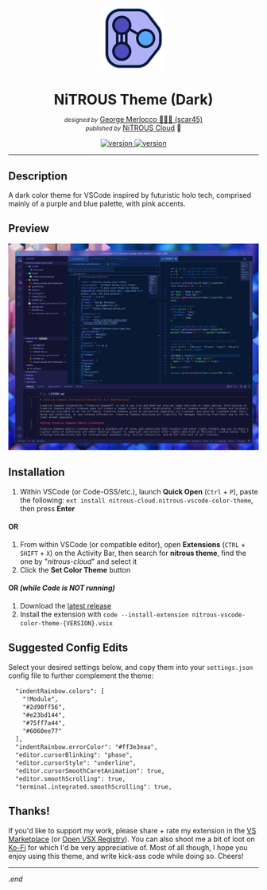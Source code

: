 <p align="center">
<img src="./images/nitrous-theme-logo.png" alt="NiTROUS Theme Logo">
</p>

<h1 align="center" style="border: 0; margin-bottom: 0">NiTROUS Theme (Dark)</h1>

<p align="center">
<em><small>designed by</small></em> <a href="https://george.merloc.co" title="Visit my website">George Merlocco 👨🏻‍💻 (scar45)</a>
<br>
<em><small>published by</small></em> <a href="https://nitrous.cloud" title="Visit nitrous.cloud">NiTROUS Cloud</a> 💨
</p>

<p align="center">
  <a href="https://marketplace.visualstudio.com/items?itemName=nitrous-cloud.nitrous-vscode-color-theme">
    <img src="https://img.shields.io/visual-studio-marketplace/v/nitrous-cloud.nitrous-vscode-color-theme" alt="version" />
  </a>
  <a href="https://marketplace.visualstudio.com/items?itemName=nitrous-cloud.nitrous-vscode-color-theme&ssr=false#review-details">
    <img src="https://img.shields.io/visual-studio-marketplace/stars/nitrous-cloud.nitrous-vscode-color-theme?color=8080f1" alt="version" />
  </a>
</p>

---

## Description

A dark color theme for VSCode inspired by futuristic holo tech, comprised mainly of a purple and blue palette, with pink accents.

## Preview

![NiTROUS VSCode Color Theme Preview Image](./images/nitrous-vscode-color-theme-preview.png)

## Installation

1. Within VSCode (or Code-OSS/etc.), launch **Quick Open** (`Ctrl` + `P`), paste the following: `ext install nitrous-cloud.nitrous-vscode-color-theme`, then press **Enter**

#### OR

1. From within VSCode (or compatible editor), open **Extensions** (`CTRL` + `SHIFT` + `X`) on the Activity Bar, then search for **nitrous theme**, find the one by "_nitrous-cloud_" and select it
1. Click the **Set Color Theme** button

#### OR _(while Code is NOT running)_

1. Download the [latest release](https://github.com/scar45/nitrous-vscode-color-theme/releases/latest)
1. Install the extension with `code --install-extension nitrous-vscode-color-theme-{VERSION}.vsix`

## Suggested Config Edits

Select your desired settings below, and copy them into your `settings.json` config file to further complement the theme:

```
  "indentRainbow.colors": [
    "!Module",
    "#2d90ff56",
    "#e23bd144",
    "#75ff7a44",
    "#6060ee77"
  ],
  "indentRainbow.errorColor": "#ff3e3eaa",
  "editor.cursorBlinking": "phase",
  "editor.cursorStyle": "underline",
  "editor.cursorSmoothCaretAnimation": true,
  "editor.smoothScrolling": true,
  "terminal.integrated.smoothScrolling": true,

```

## Thanks!

If you'd like to support my work, please share + rate my extension in the [VS Marketplace](https://marketplace.visualstudio.com/items?itemName=nitrous-cloud.nitrous-vscode-color-theme) (or [Open VSX Registry](https://open-vsx.org/extension/nitrous-cloud/nitrous-vscode-color-theme)). You can also shoot me a bit of loot on [Ko-Fi](https://ko-fi.com/scar45) for which I'd be very appreciative of. Most of all though, I hope you enjoy using this theme, and write kick-ass code while doing so. Cheers!

---

_.end_
